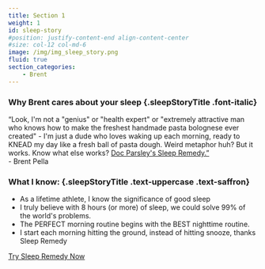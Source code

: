 ```yaml
---
title: Section 1
weight: 1
id: sleep-story
#position: justify-content-end align-content-center
#size: col-12 col-md-6
image: /img/img_sleep_story.png
fluid: true
section_categories:
    - Brent
---
```


<div id="sleep-story-top">
<div class="container">
<div class="row">
<div class="col col-12 col-md-6">

### Why Brent cares about your sleep {.sleepStoryTitle .font-italic}

<div class="brentQuote">“Look, I'm not a "genius" or "health expert" or "extremely attractive man who knows how to make the freshest handmade pasta bolognese ever created" - I'm just a dude who loves waking up each morning, ready to KNEAD my day like a fresh ball of pasta dough. Weird metaphor huh? But it works. Know what else works? <a href="#sleep-store" class="text-decoration-underline">Doc Parsley's Sleep Remedy.”</a></div>
<div class="quoteName">- Brent Pella</div>
</div>
</div>
</div>
</div>

<div id="sleep-story-bot">
<div class="container">
<div class="row">
<div class="col col-12 col-md-6">

### What I know: {.sleepStoryTitle .text-uppercase .text-saffron}

<ul class="checklist">
<li>As a lifetime athlete, I know the significance of good sleep</li>
<li>I truly believe with 8 hours (or more) of sleep, we could solve 99% of the world's problems.</li>
<li>The PERFECT morning routine begins with the BEST nighttime routine.</li>
<li>I start each morning hitting the ground, instead of hitting snooze, thanks Sleep Remedy</li>
</ul>
<a href="#sleep-store" class="button btn-saffron">Try Sleep Remedy Now</a>
</div>
</div>
</div>
</div>
